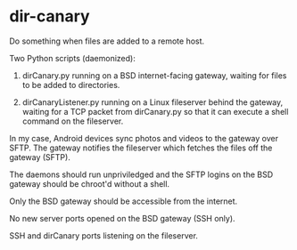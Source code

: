 # dir-canary
Do something when files are added to a remote host.

Two Python scripts (daemonized): 

1. dirCanary.py running on a BSD internet-facing gateway, waiting for files to be added to directories.

2. dirCanaryListener.py running on a Linux fileserver behind the gateway, waiting for a TCP packet from dirCanary.py so that it can execute a shell command on the fileserver.


In my case, Android devices sync photos and videos to the gateway over SFTP. The gateway notifies the fileserver which fetches the files off the gateway (SFTP). 


The daemons should run unpriviledged and the SFTP logins on the BSD gateway should be chroot'd without a shell. 

Only the BSD gateway should be accessible from the internet.

No new server ports opened on the BSD gateway (SSH only).  

SSH and dirCanary ports listening on the fileserver.


